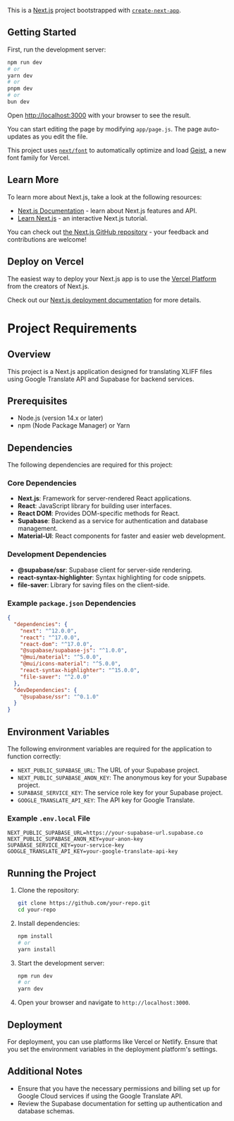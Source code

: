 This is a [Next.js](https://nextjs.org) project bootstrapped with [`create-next-app`](https://nextjs.org/docs/app/api-reference/cli/create-next-app).

## Getting Started

First, run the development server:

```bash
npm run dev
# or
yarn dev
# or
pnpm dev
# or
bun dev
```

Open [http://localhost:3000](http://localhost:3000) with your browser to see the result.

You can start editing the page by modifying `app/page.js`. The page auto-updates as you edit the file.

This project uses [`next/font`](https://nextjs.org/docs/app/building-your-application/optimizing/fonts) to automatically optimize and load [Geist](https://vercel.com/font), a new font family for Vercel.

## Learn More

To learn more about Next.js, take a look at the following resources:

- [Next.js Documentation](https://nextjs.org/docs) - learn about Next.js features and API.
- [Learn Next.js](https://nextjs.org/learn) - an interactive Next.js tutorial.

You can check out [the Next.js GitHub repository](https://github.com/vercel/next.js) - your feedback and contributions are welcome!

## Deploy on Vercel

The easiest way to deploy your Next.js app is to use the [Vercel Platform](https://vercel.com/new?utm_medium=default-template&filter=next.js&utm_source=create-next-app&utm_campaign=create-next-app-readme) from the creators of Next.js.

Check out our [Next.js deployment documentation](https://nextjs.org/docs/app/building-your-application/deploying) for more details.

# Project Requirements

## Overview
This project is a Next.js application designed for translating XLIFF files using Google Translate API and Supabase for backend services.

## Prerequisites
- Node.js (version 14.x or later)
- npm (Node Package Manager) or Yarn

## Dependencies
The following dependencies are required for this project:

### Core Dependencies
- **Next.js**: Framework for server-rendered React applications.
- **React**: JavaScript library for building user interfaces.
- **React DOM**: Provides DOM-specific methods for React.
- **Supabase**: Backend as a service for authentication and database management.
- **Material-UI**: React components for faster and easier web development.

### Development Dependencies
- **@supabase/ssr**: Supabase client for server-side rendering.
- **react-syntax-highlighter**: Syntax highlighting for code snippets.
- **file-saver**: Library for saving files on the client-side.

### Example `package.json` Dependencies
```json
{
  "dependencies": {
    "next": "^12.0.0",
    "react": "^17.0.0",
    "react-dom": "^17.0.0",
    "@supabase/supabase-js": "^1.0.0",
    "@mui/material": "^5.0.0",
    "@mui/icons-material": "^5.0.0",
    "react-syntax-highlighter": "^15.0.0",
    "file-saver": "^2.0.0"
  },
  "devDependencies": {
    "@supabase/ssr": "^0.1.0"
  }
}
```

## Environment Variables
The following environment variables are required for the application to function correctly:

- `NEXT_PUBLIC_SUPABASE_URL`: The URL of your Supabase project.
- `NEXT_PUBLIC_SUPABASE_ANON_KEY`: The anonymous key for your Supabase project.
- `SUPABASE_SERVICE_KEY`: The service role key for your Supabase project.
- `GOOGLE_TRANSLATE_API_KEY`: The API key for Google Translate.

### Example `.env.local` File
```plaintext
NEXT_PUBLIC_SUPABASE_URL=https://your-supabase-url.supabase.co
NEXT_PUBLIC_SUPABASE_ANON_KEY=your-anon-key
SUPABASE_SERVICE_KEY=your-service-key
GOOGLE_TRANSLATE_API_KEY=your-google-translate-api-key
```

## Running the Project
1. Clone the repository:
   ```bash
   git clone https://github.com/your-repo.git
   cd your-repo
   ```

2. Install dependencies:
   ```bash
   npm install
   # or
   yarn install
   ```

3. Start the development server:
   ```bash
   npm run dev
   # or
   yarn dev
   ```

4. Open your browser and navigate to `http://localhost:3000`.

## Deployment
For deployment, you can use platforms like Vercel or Netlify. Ensure that you set the environment variables in the deployment platform's settings.

## Additional Notes
- Ensure that you have the necessary permissions and billing set up for Google Cloud services if using the Google Translate API.
- Review the Supabase documentation for setting up authentication and database schemas.
